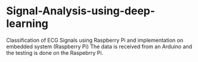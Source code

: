 # Signal-Analysis-using-deep-learning
Classification of ECG Signals using Raspberry Pi and implementation on embedded system (Raspberry Pi)
The data is received from an Arduino and the testing is done on the Raspebrry Pi.
